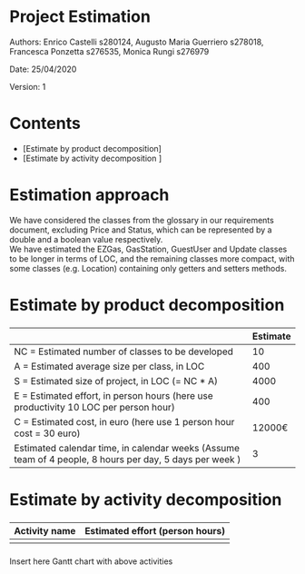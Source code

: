 # Project Estimation  

Authors: Enrico Castelli s280124, Augusto Maria Guerriero s278018, Francesca Ponzetta s276535, Monica Rungi s276979

Date: 25/04/2020

Version: 1

# Contents



- [Estimate by product decomposition]
- [Estimate by activity decomposition ]



# Estimation approach

We have considered the classes from the glossary in our requirements document, excluding Price and Status, which can be represented by a double and a boolean value respectively.  
We have estimated the EZGas, GasStation, GuestUser and Update classes to be longer in terms of LOC, and the remaining classes more compact, with some classes (e.g. Location) containing only getters and setters methods.  

# Estimate by product decomposition



### 

|             | Estimate                        |             
| ----------- | ------------------------------- |  
| NC =  Estimated number of classes to be developed   | 10 |             
|  A = Estimated average size per class, in LOC       | 400 | 
| S = Estimated size of project, in LOC (= NC * A) | 4000 |
| E = Estimated effort, in person hours (here use productivity 10 LOC per person hour)  | 400 |   
| C = Estimated cost, in euro (here use 1 person hour cost = 30 euro) | 12000€ | 
| Estimated calendar time, in calendar weeks (Assume team of 4 people, 8 hours per day, 5 days per week ) | 3 |               


# Estimate by activity decomposition



### 

|         Activity name    | Estimated effort (person hours)   |             
| ----------- | ------------------------------- | 
| | |


###
Insert here Gantt chart with above activities

